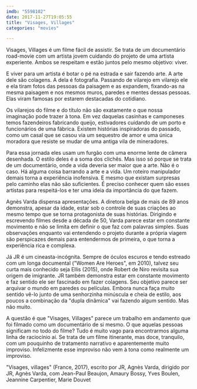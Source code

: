 ```yaml
---
imdb: "5598102"
date: 2017-11-27T19:05:55
title: "Visages, Villages"
categories: "movies"

---
```

Visages, Villages é um filme fácil de assistir. Se trata de um documentário road-movie com um artista jovem cuidando do projeto de uma artista experiente. Ambos se respeitam e estão juntos pelo mesmo objetivo: viver.

E viver para um artista é botar o pé na estrada e sair fazendo arte. A arte dele são colagens. A dela é fotografia. Passando de vilarejo em vilarejo ele e ela tiram fotos das pessoas da paisagem e as expandem, fixando-as na mesma paisagem e nos mesmos muros, paredes e mentes dessas pessoas. Elas viram famosas por estarem destacadas do cotidiano.

Os vilarejos do filme e do título não são exatamente o que nossa imaginação pode trazer à tona. Em vez daquelas casinhas e camponeses temos fazendeiros fabricando queijo, estivadores cuidando de um porto e funcionários de uma fábrica. Existem histórias inspiradoras do passado, como um casal que se casou via um sequestro de amor e uma única moradora que resiste se mudar de uma antiga vila de mineradores.

Para essa jornada eles usam um furgão com uma enorme lente de câmera desenhada. O estilo deles é a soma dos clichês. Mas isso só porque se trata de um documentário, onde a vida deveria ser maior que a arte. Não é o caso. Há alguma coisa barrando a arte e a vida. Um roteiro manipulador demais torna a experiência inofensiva. E mesmo que existam surpresas pelo caminho elas não são suficientes. É preciso conhecer quem são esses artistas para respeitá-los e ter uma ideia da importância do que fazem.

Agnès Varda dispensa apresentações. A diretora belga de mais de 89 anos demonstra, apesar da idade, estar sob o controle de suas criações ao mesmo tempo que se torna protagonista de suas histórias. Dirigindo e escrevendo filmes desde a década de 50, Varda parece estar em constante movimento e não se limita em definir o que faz com palavras simples. Suas observações enquanto vai entendendo o projeto durante a própria viagem são perspicazes demais para entendermos de primeira, o que torna a experiência rica e complexa.

Já JR é um cineasta-incógnita. Sempre de óculos escuros e tendo estreado com um longa documental ("Women Are Heroes", em 2010), talvez seu curta mais conhecido seja Ellis (2015), onde Robert de Niro revisita sua origem de imigrante. JR também demonstra estar em constante movimento e faz sentido ele ser fascinado em fazer colagens. Seu objetivo parece ser arquivar o mundo em paredes ou películas. Embora nunca faça muito sentido vê-lo junto de uma senhorzinha minúscula e cheia de estilo, aos poucos a combinação da "dupla dinâmica" vai fazendo algum sentido. Mas não muito.

A questão é que "Visages, Villages" parece um trabalho em andamento que foi filmado como um documentário de si mesmo. O que aquelas pessoas significam no todo do filme? Tudo é muito vago para encontrarmos alguma linha de raciocínio aí. Se trata de um filme itinerante, mas doce, tranquilo, com um pouquinho de tratamento narrativo e aparentemente muito improviso. Infelizmente esse improviso não vem à tona como realmente um improviso.

"Visages, villages" (France, 2017), escrito por JR, Agnès Varda, dirigido por JR, Agnès Varda, com Jean-Paul Beaujon, Amaury Bossy, Yves Boulen, Jeannine Carpentier, Marie Douvet


